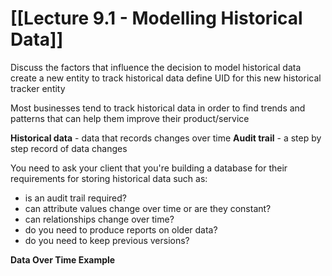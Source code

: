 # [[Lecture 9.1 - Modelling Historical Data]]

Discuss the factors that influence the decision to model historical data
create a new entity to track historical data
define UID for this new historical tracker entity

Most businesses tend to track historical data in order to find trends and patterns that can help them improve their product/service

**Historical data** - data that records changes over time
**Audit trail** - a step by step record of data changes 

You need to ask your client that you're building a database for their requirements for storing historical data such as:
- is an audit trail required?
- can attribute values change over time or are they constant?
- can relationships change over time?
- do you need to produce reports on older data?
- do you need to keep previous versions?

**Data Over Time Example**

